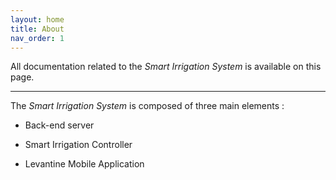 ```yaml
---
layout: home
title: About
nav_order: 1
---
```


All documentation related to the *Smart Irrigation System* is available on this page.

---



The *Smart Irrigation System* is composed of three main elements : 

- Back-end server

- Smart Irrigation Controller

- Levantine Mobile Application


